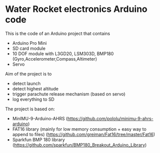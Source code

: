 # Water Rocket electronics Arduino code
This is the code of an Arduino project that contains 
* Arduino Pro Mini
* SD card module
* 10 DOF module with L3GD20, LSM303D, BMP180 (Gyro,Accelerometer,Compass,Altimeter)
* Servo

Aim of the project is to
- detect launch
- detect highest altitude
- trigger parachute release mechanism (based on servo)
- log everything to SD

The project is based on:
- MinIMU-9-Arduino-AHRS (https://github.com/pololu/minimu-9-ahrs-arduino)
- FAT16 library (mainly for low memory consumption + easy way to append to files) (https://github.com/greiman/Fat16/tree/master/Fat16)
- Sparkfun BMP 180 library (https://github.com/sparkfun/BMP180_Breakout_Arduino_Library)

